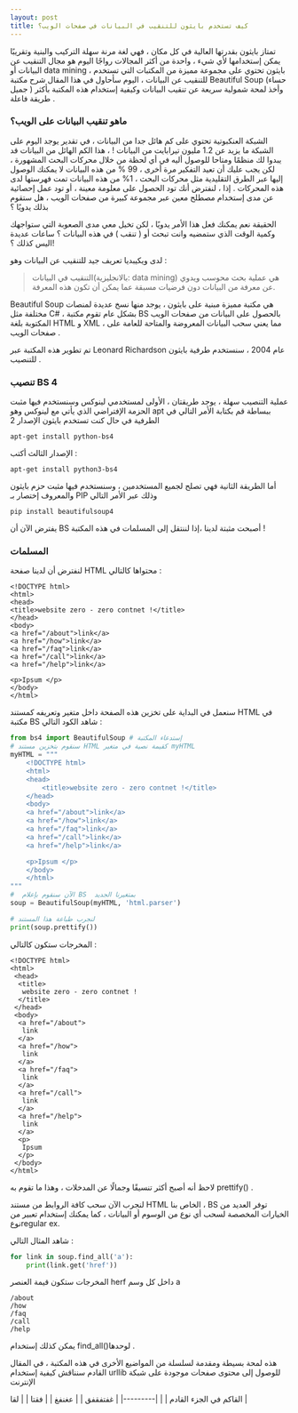 ```yaml
---
layout: post
title: كيف تستخدم بايثون للتنقيب في البيانات في صفحات الويب؟
---
```


تمتاز بايثون بقدرتها العالية في كل مكان ، فهي لغة مرنة سهلة التركيب والبنية وتقريبًا يمكن إستخدامها لأي شيء ، واحدة من أكثر المجالات رواجًا اليوم هو مجال التنقيب عن البيانات أو data mining  ، بايثون تحتوي على مجموعة مميزة من المكتبات التي تستخدم للتنقيب عن البيانات ، اليوم سأحاول في هذا المقال شرح مكتبة Beautiful Soup (حساء جميل )  وأخذ لمحة شمولية سريعة عن تنقيب البيانات وكيفية إستخدام هذه المكتبة بأكثر طريقة فاعلة .

### ماهو تنقيب البيانات على الويب؟
الشبكة العنكبوتية تحتوي على كم هائل جدا من  البيانات ، في تقدير يوجد اليوم على الشبكة ما يزيد عن 1.2 مليون تيرابايت من البيانات ! ، هذا الكم الهائل من البيانات قد يبدوا لك منظمًا ومتاحا للوصول أليه في أي لحظة من خلال محركات البحث المشهورة ، لكن يجب عليك أن تعيد التفكير مرة أخرى ، 99 % من هذه البيانات لا يمكنك الوصول إليها عبر الطرق التقليدية مثل محركات البحث  ، 1% من هذه البيانات تمت فهرستها لدى هذه المحركات .
إذا ، لنفترض أنك تود الحصول على معلومة معينة ، أو تود عمل إحصائية عن مدى إستخدام مصطلح معين عبر مجموعة كبيرة من صفحات الويب ، هل ستقوم بذلك يدويًا ؟

الحقيقة نعم يمكنك فعل هذا اﻷمر يدويًا  ، لكن تخيل معي مدى الصعوبة التي ستواجهك وكمية الوقت الذي ستمضيه وانت تبحث أو ( تنقب )  في هذه البيانات ؟ ساعات عديدة اليس كذلك ؟!

لدى ويكيبديا تعريف جيد للتنقيب عن البيانات وهو :
 >التنقيب في البيانات(بالانجليزية: data mining) هي عملية بحث محوسب ويدوي عن معرفة من البيانات دون فرضيات مسبقة عما يمكن أن تكون هذه المعرفة.
 
 Beautiful Soup هي مكتبة مميزة مبنية على بايثون ، يوجد منها نسخ عديدة لمنصات مختلفة مثل C#  ، بشكل عام تقوم مكتبة BS  بالحصول على البيانات من صفحات الويب المكتوبة بلغة HTML  و XML  ، مما يعني سحب البيانات المعروضة والمتاحة للعامة على صفحات الويب .
 
 تم تطوير هذه المكتبة عبر Leonard Richardson عام 2004 ، سنستخدم طرفية بايثون للتنصيب  .
 
### تنصيب BS 4 
عملية التنصيب سهلة ، يوجد طريقتان ، اﻷولى لمستخدمي لينوكس وسنستخدم فيها مثبت الحزمة الإفتراضي الذي يأتي مع لينوكس  وهو apt 
ببساطة قم بكتابة اﻷمر التالي في الطرفية  في حال كنت تستخدم بايثون الإصدار 2
```
apt-get install python-bs4
```

الإصدار الثالث أكتب :

```
apt-get install python3-bs4
```
أما الطريقة الثانية فهي تصلح لجميع المستخدمين ، وسنستخدم فيها مثبت حزم بايثون والمعروف إختصار بـ PIP  وذلك عبر الأمر التالي 
```
pip install beautifulsoup4
```

يفترض الآن أن BS أصبحت مثبتة لدينا ،إذا لننتقل إلى المسلمات في هذه المكتبة  !

### المسلمات 
لنفترض أن لدينا صفحة HTML محتواها كالتالي :
```
<!DOCTYPE html>
<html>
<head>
<title>website zero - zero contnet !</title>
</head>
<body>
<a href="/about">link</a>
<a href="/how">link</a>
<a href="/faq">link</a>
<a href="/call">link</a>
<a href="/help">link</a>

<p>Ipsum </p>
</body>
</html>
```
سنعمل في البداية على تخزين هذه الصفحة داخل متغير وتعريفه كمستند HTML في مكتبة BS
شاهد الكود التالي :

```python
from bs4 import BeautifulSoup # إستدعاء المكتبة
# سنقوم بتخزين مستند HTML كقيمة نصية في متغير myHTML
myHTML = """
	<!DOCTYPE html>
	<html>
	<head>
		<title>website zero - zero contnet !</title>
	</head>
	<body>
	<a href="/about">link</a>
	<a href="/how">link</a>
	<a href="/faq">link</a>
	<a href="/call">link</a>
	<a href="/help">link</a>

	<p>Ipsum </p>
	</body>
	</html>
"""
#  الآن سنقوم بإعلام BS  بمتغيرنا الجديد 
soup = BeautifulSoup(myHTML, 'html.parser') 

# لنجرب طباعة هذا المستند
print(soup.prettify())

```
المخرجات ستكون كالتالي :


```
<!DOCTYPE html>
<html>
 <head>
  <title>
   website zero - zero contnet !
  </title>
 </head>
 <body>
  <a href="/about">
   link
  </a>
  <a href="/how">
   link
  </a>
  <a href="/faq">
   link
  </a>
  <a href="/call">
   link
  </a>
  <a href="/help">
   link
  </a>
  <p>
   Ipsum
  </p>
 </body>
</html>

```
لاحظ أنه أصبح أكثر تنسيقًا وجمالًا عن المدخلات  ، وهذا ما تقوم به prettify() .

لنجرب الآن سحب كافة الروابط من مستند HTML الخاص بنا  ، BS  توفر العديد من الخيارات المخصصة لسحب أي نوع من الوسوم أو البيانات ، كما يمكنك إستخدام تعبير من نوعregular ex.  

شاهد المثال التالي  :
```python
for link in soup.find_all('a'):
    print(link.get('href'))
```

المخرجات ستكون قيمة العنصر herf داخل كل وسم a
```
/about
/how
/faq
/call
/help
```
يمكن كذلك إستخدام find_all()لوحدها .

هذه لمحة بسيطة ومقدمة لسلسلة من المواضيع الأخرى في هذه المكتبة  ، في المقال القادم سنناقش كيفية إستخدام urllib  للوصول إلى محتوى صفحات موجودة على  شبكة الإنترنت

القاكم في الجزء القادم
|         | 
|---------| 
| غفتفقفق | 
| عغنفغ   | 
| فقتا    | 
| لقا     | 
